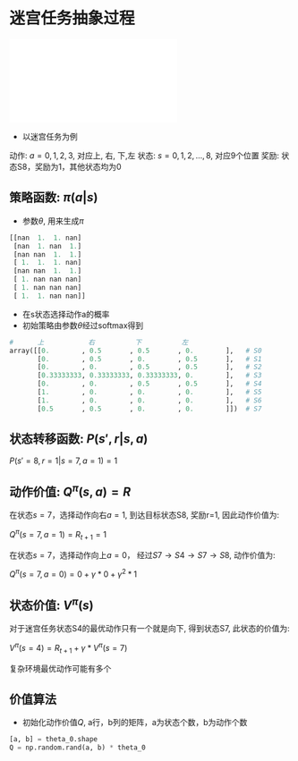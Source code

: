# 迷宫任务抽象过程
![迷宫任务](maze-task.excalidraw.md)

- 以迷宫任务为例

动作: $a = 0,1,2,3$,  对应上, 右, 下,左
状态: $s=0,1,2,...,8$, 对应9个位置
奖励: 状态S8，奖励为1，其他状态均为0

## 策略函数: $\pi(a|s)$

- 参数$\theta$, 用来生成$\pi$

```python
[[nan  1.  1. nan]
 [nan  1. nan  1.]
 [nan nan  1.  1.]
 [ 1.  1.  1. nan]
 [nan nan  1.  1.]
 [ 1. nan nan nan]
 [ 1. nan nan nan]
 [ 1.  1. nan nan]]
```

- 在s状态选择动作a的概率
- 初始策略由参数$\theta$经过softmax得到

```python
#      上           右          下          左
array([[0.        , 0.5       , 0.5       , 0.        ],   # S0 
       [0.        , 0.5       , 0.        , 0.5       ],   # S1 
       [0.        , 0.        , 0.5       , 0.5       ],   # S2  
       [0.33333333, 0.33333333, 0.33333333, 0.        ],   # S3 
       [0.        , 0.        , 0.5       , 0.5       ],   # S4 
       [1.        , 0.        , 0.        , 0.        ],   # S5 
       [1.        , 0.        , 0.        , 0.        ],   # S6 
       [0.5       , 0.5       , 0.        , 0.        ]])  # S7 
```

## 状态转移函数: $P(s',r|s,a)$

$P(s'=8,r=1|s=7,a=1)=1$

## 动作价值: $Q^\pi(s,a)=R$

在状态$s=7$，选择动作向右$a=1$, 
到达目标状态S8, 奖励r=1, 因此动作价值为:

$Q^\pi(s=7,a=1)=R_{t+1}=1$  

在状态$s=7$，选择动作向上$a=0$，
经过$S7\rightarrow S4 \rightarrow S7\rightarrow S8$, 动作价值为:

$Q^\pi(s=7,a=0)=0+\gamma*0+\gamma^2 * 1$

## 状态价值: $V^\pi(s)$

对于迷宫任务状态S4的最优动作只有一个就是向下, 得到状态S7, 此状态的价值为:

$V^\pi(s=4)=R_{t+1}+\gamma*V^\pi(s=7)$

复杂环境最优动作可能有多个

## 价值算法 

- 初始化动作价值$Q$, a行，b列的矩阵，a为状态个数，b为动作个数

```python
[a, b] = theta_0.shape
Q = np.random.rand(a, b) * theta_0
```
